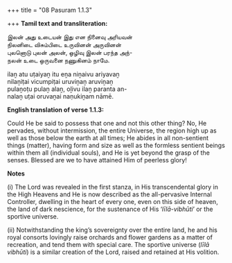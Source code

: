 +++
title = "08 Pasuram 1.1.3"

+++
**Tamil text and transliteration:**

இலன் அது உடையன் இது என நினைவு அரியவன்  
நிலனிடை விசும்பிடை உருவினன் அருவினன்  
புலனொடு புலன் அலன், ஒழிவு இலன் பரந்த அந்-  
நலன் உடை ஒருவனை நணுகினம் நாமே.

ilaṉ atu uṭaiyaṉ itu eṉa niṉaivu ariyavaṉ  
nilaṉiṭai vicumpiṭai uruviṉaṉ aruviṉaṉ  
pulaṉoṭu pulaṉ alaṉ, oḻivu ilaṉ paranta an-  
nalaṉ uṭai oruvaṉai naṇukiṉam nāmē.

**English translation of verse 1.1.3:**

Could He be said to possess that one and not this other thing? No, He pervades, without intermission, the entire Universe, the region high up as well as those below the earth at all times; He abides in all non-sentient things (matter), having form and size as well as the formless sentient beings within them all (individual souls), and He is yet beyond the grasp of the senses. Blessed are we to have attained Him of peerless glory!

**Notes**

\(i\) The Lord was revealed in the first stanza, in His transcendental glory in the High Heavens and He is now described as the all-pervasive Internal Controller, dwelling in the heart of every one, even on this side of heaven, the land of dark nescience, for the sustenance of His ‘*līlā-vibhūti*’ or the sportive universe.

\(ii\) Notwithstanding the king’s sovereignty over the entire land, he and his royal consorts lovingly raise orchards and flower gardens as a matter of recreation, and tend them with special care. The sportive universe (*līlā vibhūti*) is a similar creation of the Lord, raised and retained at His volition.


